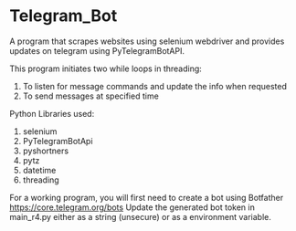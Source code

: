 # Telegram_Bot
A program that scrapes websites using selenium webdriver and provides updates on telegram using PyTelegramBotAPI.

This program initiates two while loops in threading:
1) To listen for message commands and update the info when requested 
2) To send messages at specified time 

Python Libraries used:
1) selenium
2) PyTelegramBotApi
3) pyshortners
4) pytz
5) datetime
6) threading

For a working program, you will first need to create a bot using Botfather https://core.telegram.org/bots
Update the generated bot token in main_r4.py either as a string (unsecure) or as a environment variable. 
